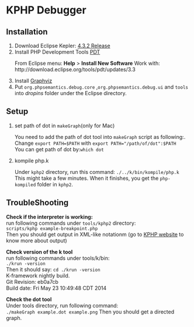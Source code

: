<h1>KPHP Debugger</h1>
 
<h2>Installation</h2>

<ol>
  <li>Download Eclipse Kepler: <a href="http://download.eclipse.org/eclipse/downloads/drops4/R-4.3.2-201402211700/"> 4.3.2 Release</a> </li>
  <li>Install PHP Development Tools <a href="http://www.eclipse.org/pdt/">PDT</a></li>
    <p>
      From Eclipse menu: <strong>Help</strong> > <strong>Install New Software</strong>
      Work with: http://download.eclipse.org/tools/pdt/updates/3.3
    </p>
  <li>Install <a href="http://www.graphviz.org"> Graphviz </a></li>
  <li>Put <code>org.phpsemantics.debug.core</code> ,<code>org.phpsemantics.debug.ui</code> and <code>tools</code> into <em>dropins</em> folder under the Eclipse directory.</li>

</ol>


<h2>Setup</h2>
<ol>
<li>set path of dot in <code>makeGraph</code>(only for Mac)</li>
<p>
You need to add the path of dot tool into <code>makeGraph</code> script as following:.<br />
Change <code>export PATH=$PATH</code> with <code>export PATH="/path/of/dot":$PATH</code><br />
You can get path of dot by:<code>which dot</code>
</p>
<li>kompile php.k</li>
<p>Under <code>kphp2</code> directory,  run this command: <code>./../k/bin/kompile/php.k</code><br />
This might take a few minutes. When it finishes, you get the <code>php-kompiled</code> folder in <code>kphp2</code>.
</p>
</ol>




<h2>TroubleShooting</h2>
<p>
<strong>Check if the interpreter is working:</strong><br />
run following commands under <code>tools/kphp2</code> directory:<br />
<code>scripts/kphp example-breakpoint.php</code><br />
Then you should get output in XML-like notationm (go to <a href="http://www.doc.ic.ac.uk/~maffeis/phpsemantics/documentation.html">KPHP website</a> to know more about output)

<p>
<strong>Check version of the k tool</strong><br />
run following commands under tools/k/bin:<br />
<code>./krun -version</code><br />
Then it should say:
<code>cd ./krun -version</code><br />
K-framework nightly build.<br />
Git Revision: eb0a7cb<br />
Build date: Fri May 23 10:49:48 CDT 2014
</p>

<p>
<strong>Check the dot tool</strong><br />
Under tools directory, run following command:<br />
<code>./makeGraph example.dot example.png</code><bt />
Then you should get a directed graph.

</p>



